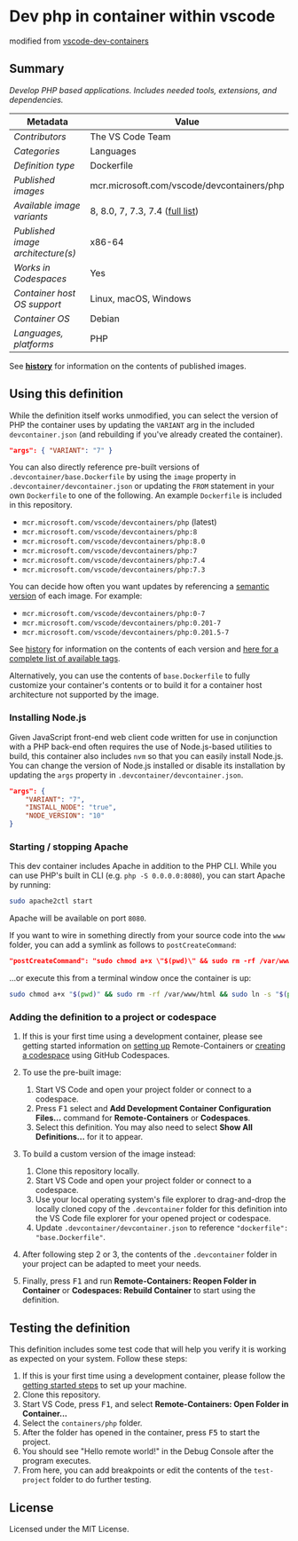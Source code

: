 # Dev php in container within vscode

modified from [vscode-dev-containers](https://github.com/microsoft/vscode-dev-containers/tree/main/containers/php)

## Summary

*Develop PHP based applications. Includes needed tools, extensions, and dependencies.*

| Metadata | Value |  
|----------|-------|
| *Contributors* | The VS Code Team |
| *Categories* | Languages |
| *Definition type* | Dockerfile |
| *Published images* | mcr.microsoft.com/vscode/devcontainers/php |
| *Available image variants* | 8, 8.0, 7, 7.3, 7.4 ([full list](https://mcr.microsoft.com/v2/vscode/devcontainers/php/tags/list)) |
| *Published image architecture(s)* | x86-64 |
| *Works in Codespaces* | Yes |
| *Container host OS support* | Linux, macOS, Windows |
| *Container OS* | Debian |
| *Languages, platforms* | PHP |

See **[history](history)** for information on the contents of published images.

## Using this definition

While the definition itself works unmodified, you can select the version of PHP the container uses by updating the `VARIANT` arg in the included `devcontainer.json` (and rebuilding if you've already created the container).

```json
"args": { "VARIANT": "7" }
```

You can also directly reference pre-built versions of `.devcontainer/base.Dockerfile` by using the `image` property in `.devcontainer/devcontainer.json` or updating the `FROM` statement in your own  `Dockerfile` to one of the following. An example `Dockerfile` is included in this repository.

- `mcr.microsoft.com/vscode/devcontainers/php` (latest)
- `mcr.microsoft.com/vscode/devcontainers/php:8`
- `mcr.microsoft.com/vscode/devcontainers/php:8.0`
- `mcr.microsoft.com/vscode/devcontainers/php:7`
- `mcr.microsoft.com/vscode/devcontainers/php:7.4`
- `mcr.microsoft.com/vscode/devcontainers/php:7.3`

You can decide how often you want updates by referencing a [semantic version](https://semver.org/) of each image. For example:

- `mcr.microsoft.com/vscode/devcontainers/php:0-7`
- `mcr.microsoft.com/vscode/devcontainers/php:0.201-7`
- `mcr.microsoft.com/vscode/devcontainers/php:0.201.5-7`

See [history](history) for information on the contents of each version and [here for a complete list of available tags](https://mcr.microsoft.com/v2/vscode/devcontainers/php/tags/list).

Alternatively, you can use the contents of `base.Dockerfile` to fully customize your container's contents or to build it for a container host architecture not supported by the image.

### Installing Node.js

Given JavaScript front-end web client code written for use in conjunction with a PHP back-end often requires the use of Node.js-based utilities to build, this container also includes `nvm` so that you can easily install Node.js. You can change the version of Node.js installed or disable its installation by updating the `args` property in `.devcontainer/devcontainer.json`.

```json
"args": {
    "VARIANT": "7",
    "INSTALL_NODE": "true",
    "NODE_VERSION": "10"
}
```

### Starting / stopping Apache

This dev container includes Apache in addition to the PHP CLI. While you can use PHP's built in CLI (e.g. `php -S 0.0.0.0:8080`), you can start Apache by running:

```bash
sudo apache2ctl start
```

Apache will be available on port `8080`.

If you want to wire in something directly from your source code into the `www` folder, you can add a symlink as follows to `postCreateCommand`:

```json
"postCreateCommand": "sudo chmod a+x \"$(pwd)\" && sudo rm -rf /var/www/html && sudo ln -s \"$(pwd)\" /var/www/html"
```

...or execute this from a terminal window once the container is up:

```bash
sudo chmod a+x "$(pwd)" && sudo rm -rf /var/www/html && sudo ln -s "$(pwd)" /var/www/html
```

### Adding the definition to a project or codespace

1. If this is your first time using a development container, please see getting started information on [setting up](https://aka.ms/vscode-remote/containers/getting-started) Remote-Containers or [creating a codespace](https://aka.ms/ghcs-open-codespace) using GitHub Codespaces.

2. To use the pre-built image:
   1. Start VS Code and open your project folder or connect to a codespace.
   2. Press <kbd>F1</kbd> select and **Add Development Container Configuration Files...** command for **Remote-Containers** or **Codespaces**.
   4. Select this definition. You may also need to select **Show All Definitions...** for it to appear.

3. To build a custom version of the image instead:
   1. Clone this repository locally.
   2. Start VS Code and open your project folder or connect to a codespace.
   3. Use your local operating system's file explorer to drag-and-drop the locally cloned copy of the `.devcontainer` folder for this definition into the VS Code file explorer for your opened project or codespace.
   4. Update `.devcontainer/devcontainer.json` to reference `"dockerfile": "base.Dockerfile"`.

4. After following step 2 or 3, the contents of the `.devcontainer` folder in your project can be adapted to meet your needs.

5. Finally, press <kbd>F1</kbd> and run **Remote-Containers: Reopen Folder in Container** or **Codespaces: Rebuild Container** to start using the definition.

## Testing the definition

This definition includes some test code that will help you verify it is working as expected on your system. Follow these steps:

1. If this is your first time using a development container, please follow the [getting started steps](https://aka.ms/vscode-remote/containers/getting-started) to set up your machine.
2. Clone this repository.
3. Start VS Code, press <kbd>F1</kbd>, and select **Remote-Containers: Open Folder in Container...**
4. Select the `containers/php` folder.
5. After the folder has opened in the container, press <kbd>F5</kbd> to start the project.
6. You should see "Hello remote world!" in the Debug Console after the program executes.
7. From here, you can add breakpoints or edit the contents of the `test-project` folder to do further testing.

## License

Licensed under the MIT License. 
